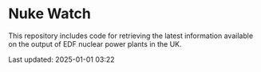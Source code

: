 # Nuke Watch

This repository includes code for retrieving the latest information available on the output of EDF nuclear power plants in the UK.

Last updated: 2025-01-01 03:22
